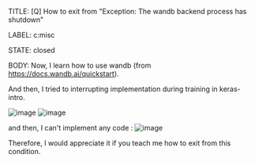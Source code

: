 TITLE:
[Q] How to exit from "Exception: The wandb backend process has shutdown"

LABEL:
c:misc

STATE:
closed

BODY:
Now, I learn how to use wandb (from https://docs.wandb.ai/quickstart).

And then, I tried to interrupting implementation during training in keras-intro.

![image](https://user-images.githubusercontent.com/40193664/142956714-b03dc637-eca4-4ebb-87c9-2d3aa1dafc2f.png)
![image](https://user-images.githubusercontent.com/40193664/142956747-b595e202-2c78-475c-b762-15b897b38c40.png)

and then, I can't implement any code : 
![image](https://user-images.githubusercontent.com/40193664/142956824-9d6a1678-a78b-4c83-a8da-7f76e9a08db0.png)

Therefore, I would appreciate it if you teach me how to exit from this condition.

